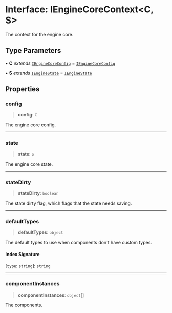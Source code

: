 # Interface: IEngineCoreContext\<C, S\>

The context for the engine core.

## Type Parameters

• **C** *extends* [`IEngineCoreConfig`](IEngineCoreConfig.md) = [`IEngineCoreConfig`](IEngineCoreConfig.md)

• **S** *extends* [`IEngineState`](IEngineState.md) = [`IEngineState`](IEngineState.md)

## Properties

### config

> **config**: `C`

The engine core config.

***

### state

> **state**: `S`

The engine core state.

***

### stateDirty

> **stateDirty**: `boolean`

The state dirty flag, which flags that the state needs saving.

***

### defaultTypes

> **defaultTypes**: `object`

The default types to use when components don't have custom types.

#### Index Signature

 \[`type`: `string`\]: `string`

***

### componentInstances

> **componentInstances**: `object`[]

The components.
